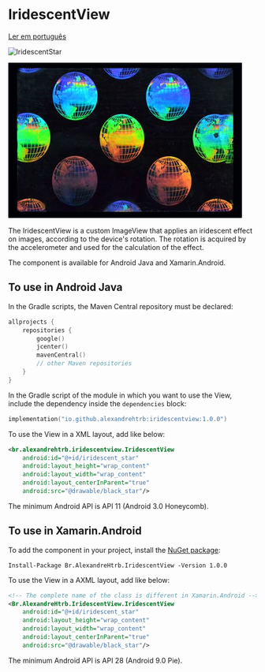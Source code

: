 # IridescentView

[Ler em português](README_pt.md)

![IridescentStar](iridescent_star.gif)

![IridescentGlobe](iridescent_globe.jpg)

The IridescentView is a custom ImageView that applies an iridescent effect on images, according to the device's rotation. The rotation is acquired by the accelerometer and used for the calculation of the effect.

The component is available for Android Java and Xamarin.Android.

## To use in Android Java

In the Gradle scripts, the Maven Central repository must be declared:

```kt
allprojects {
    repositories {
        google()
        jcenter()
        mavenCentral()
        // other Maven repositories
    }
}
```

In the Gradle script of the module in which you want to use the View, include the dependency inside the `dependencies` block:

```kt
implementation("io.github.alexandrehtrb:iridescentview:1.0.0")
```

To use the View in a XML layout, add like below:

```xml
<br.alexandrehtrb.iridescentview.IridescentView
    android:id="@+id/iridescent_star"
    android:layout_height="wrap_content"
    android:layout_width="wrap_content"
    android:layout_centerInParent="true"
    android:src="@drawable/black_star"/>
 ```

The minimum Android API is API 11 (Android 3.0 Honeycomb).

## To use in Xamarin.Android

To add the component in your project, install the [NuGet package](https://www.nuget.org/packages/Br.AlexandreHtrb.IridescentView/):

```
Install-Package Br.AlexandreHtrb.IridescentView -Version 1.0.0
```

To use the View in a AXML layout, add like below:

```xml
<!-- The complete name of the class is different in Xamarin.Android -->
<Br.AlexandreHtrb.IridescentView.IridescentView
    android:id="@+id/iridescent_star"
    android:layout_height="wrap_content"
    android:layout_width="wrap_content"
    android:layout_centerInParent="true"
    android:src="@drawable/black_star"/>
```

The minimum Android API is API 28 (Android 9.0 Pie).